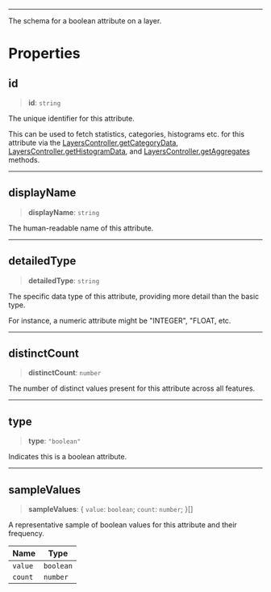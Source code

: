 ***

The schema for a boolean attribute on a layer.

# Properties

## id

> **id**: `string`

The unique identifier for this attribute.

This can be used to fetch statistics, categories, histograms etc. for this attribute
via the [LayersController.getCategoryData](LayersController.md#getcategorydata), [LayersController.getHistogramData](LayersController.md#gethistogramdata),
and [LayersController.getAggregates](LayersController.md#getaggregates) methods.

***

## displayName

> **displayName**: `string`

The human-readable name of this attribute.

***

## detailedType

> **detailedType**: `string`

The specific data type of this attribute, providing more detail than the basic type.

For instance, a numeric attribute might be "INTEGER", "FLOAT, etc.

***

## distinctCount

> **distinctCount**: `number`

The number of distinct values present for this attribute across all features.

***

## type

> **type**: `"boolean"`

Indicates this is a boolean attribute.

***

## sampleValues

> **sampleValues**: \{ `value`: `boolean`; `count`: `number`; }\[]

A representative sample of boolean values for this attribute and their frequency.

| Name    | Type      |
| ------- | --------- |
| `value` | `boolean` |
| `count` | `number`  |
